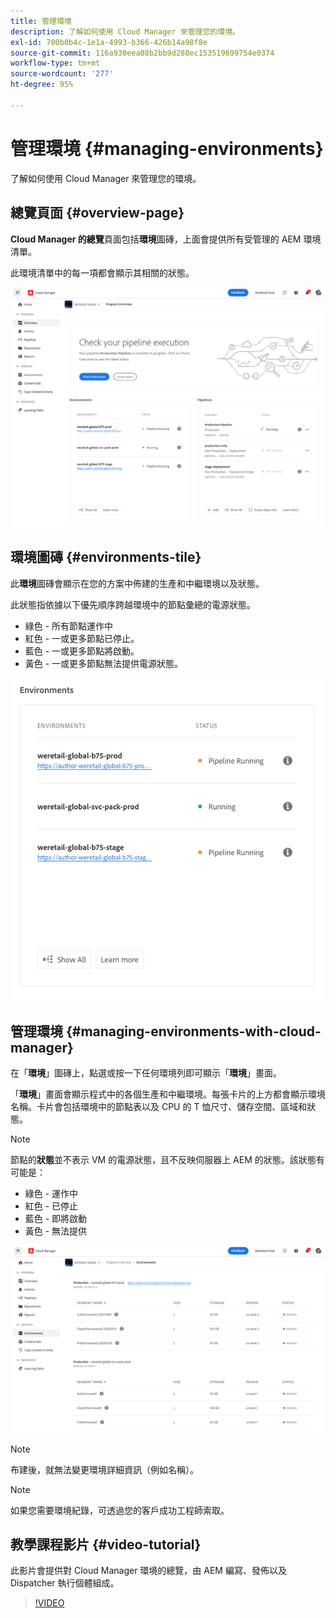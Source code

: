 ```yaml
---
title: 管理環境
description: 了解如何使用 Cloud Manager 來管理您的環境。
exl-id: 700b0b4c-1e1a-4993-b366-426b14a98f8e
source-git-commit: 116a930eea08b2bb9d288ec153519699754e0374
workflow-type: tm+mt
source-wordcount: '277'
ht-degree: 95%

---
```



# 管理環境 {#managing-environments}

了解如何使用 Cloud Manager 來管理您的環境。

## 總覽頁面 {#overview-page}

**Cloud Manager 的總覽**&#x200B;頁面包括&#x200B;**環境**&#x200B;圖磚，上面會提供所有受管理的 AEM 環境清單。

此環境清單中的每一項都會顯示其相關的狀態。

![總覽頁面](/help/assets/Manage-Environ-Overview.png)

## 環境圖磚 {#environments-tile}

此&#x200B;**環境**&#x200B;圖磚會顯示在您的方案中佈建的生產和中繼環境以及狀態。

此狀態指依據以下優先順序跨越環境中的節點彙總的電源狀態。

* 綠色 - 所有節點運作中
* 紅色 - 一或更多節點已停止。
* 藍色 - 一或更多節點將啟動。
* 黃色 - 一或更多節點無法提供電源狀態。

![環境圖磚](/help/assets/Environments-card-new.png)

## 管理環境 {#managing-environments-with-cloud-manager}

在「**環境**」圖磚上，點選或按一下任何環境列即可顯示「**環境**」畫面。

「**環境**」畫面會顯示程式中的各個生產和中繼環境。每張卡片的上方都會顯示環境名稱。卡片會包括環境中的節點表以及 CPU 的 T 恤尺寸、儲存空間、區域和狀態。

>[!NOTE]
>
>節點的&#x200B;**狀態**&#x200B;並不表示 VM 的電源狀態，且不反映伺服器上 AEM 的狀態。該狀態有可能是：

* 綠色 - 運作中
* 紅色 - 已停止
* 藍色 - 即將啟動
* 黃色 - 無法提供

![「環境」索引標籤](/help/assets/Environments-tab.png)

>[!NOTE]
>
>布建後，就無法變更環境詳細資訊（例如名稱）。

>[!NOTE]
>
>如果您需要環境紀錄，可透過您的客戶成功工程師索取。

## 教學課程影片 {#video-tutorial}

此影片會提供對 Cloud Manager 環境的總覽，由 AEM 編寫、發佈以及 Dispatcher 執行個體組成。

>[!VIDEO](https://video.tv.adobe.com/v/26318/)
